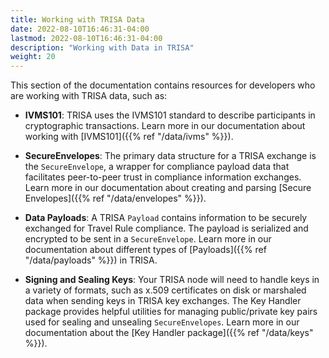 ```yaml
---
title: Working with TRISA Data
date: 2022-08-10T16:46:31-04:00
lastmod: 2022-08-10T16:46:31-04:00
description: "Working with Data in TRISA"
weight: 20
---
```


This section of the documentation contains resources for developers who are working with TRISA data, such as:

- **IVMS101**: TRISA uses the IVMS101 standard to describe participants in cryptographic transactions. Learn more in our documentation about working with [IVMS101]({{% ref "/data/ivms" %}}).

- **SecureEnvelopes**: The primary data structure for a TRISA exchange is the `SecureEnvelope`, a wrapper for compliance payload data that facilitates peer-to-peer trust in compliance information exchanges. Learn more in our documentation about creating and parsing [Secure Envelopes]({{% ref "/data/envelopes" %}}).

- **Data Payloads**: A TRISA `Payload` contains information to be securely exchanged for Travel Rule compliance. The payload is serialized and encrypted to be sent in a `SecureEnvelope`. Learn more in our documentation about different types of [Payloads]({{% ref "/data/payloads" %}}) in TRISA.

- **Signing and Sealing Keys**: Your TRISA node will need to handle keys in a variety of formats, such as x.509 certificates on disk or marshaled data when sending keys in TRISA key exchanges. The Key Handler package provides helpful utilities for managing public/private key pairs used for sealing and unsealing `SecureEnvelopes`. Learn more in our documentation about the [Key Handler package]({{% ref "/data/keys" %}}).